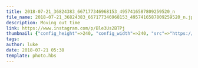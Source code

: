 ```yaml
---
title: 2018-07-21_36824383_667177346968153_4957416587809259520_n
file_name: 2018-07-21_36824383_667177346968153_4957416587809259520_n.jpg
description: Moving out time
link: https://www.instagram.com/p/Ble3Us2BTPj
thumbnail: {"config_height"=>240, "config_width"=>240, "src"=>"https://scontent-arn2-1.cdninstagram.com/vp/ff499ad5a09e2e5cfdb1890b5f17d52e/5CD96BD2/t51.2885-15/e35/s240x240/36824383_667177346968153_4957416587809259520_n.jpg?_nc_ht=scontent-arn2-1.cdninstagram.com&ig_cache_key=MTgyODE0MTgxMzg1NzU5NjM4Nw%3D%3D.2"}
tags: 
author: luke
date: 2018-07-21 05:38
template: photo.hbs
---
```

